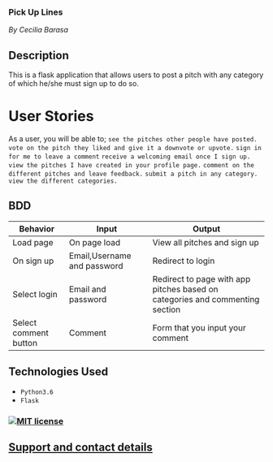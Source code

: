 ### Pick Up Lines

*By Cecilia Barasa*

## Description

This is a flask application that allows users to post a pitch with any category of which he/she must sign up to do so.

# User Stories

As a user, you will be able to;
`see the pitches other people have posted.`
`vote on the pitch they liked and give it a downvote or upvote.`
`sign in for me to leave a comment`
`receive a welcoming email once I sign up.`
`view the pitches I have created in your profile page.`
`comment on the different pitches and leave feedback.`
`submit a pitch in any category.`
`view the different categories.`

## BDD
| Behavior | Input | Output |
| -------- | -------- | -------- |
| Load page    | On page load     | View all pitches and sign up    |
| On sign up    | Email,Username and password   | Redirect to login   |
| Select login    | Email and password     | Redirect to page with app pitches based on categories and commenting section    |
| Select comment button    | Comment   | Form that you input your comment   |

## Technologies Used
* `Python3.6`
* `Flask`

### [![MIT license](https://img.shields.io/badge/License-MIT-blue.svg)](https://github.com/cecibarasa/Pick-up-lines/blob/master/license.md)

## [Support and contact details](https://www.linkedin.com/in/cecilia-barasa-4a8311195/)